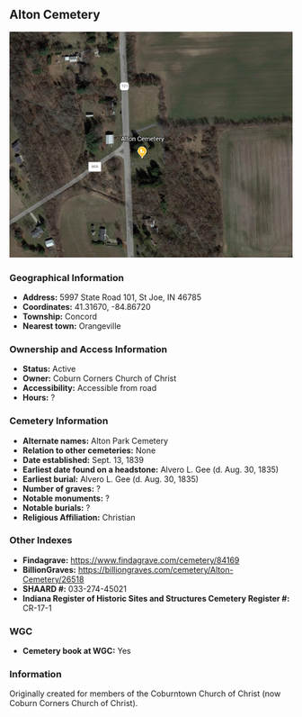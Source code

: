 ## Alton Cemetery

![Alton Cemetery on Google Earth](https://github.com/FyoAtEPL/DeKalbCemeteries/blob/main/images/mapImages/AltonEarth.png "Alton Cemetery on Google Earth")

### Geographical Information
- **Address:** 5997 State Road 101, St Joe, IN 46785
- **Coordinates:**  41.31670, -84.86720
- **Township:** Concord
- **Nearest town:** Orangeville

### Ownership and Access Information
- **Status:** Active
- **Owner:** Coburn Corners Church of Christ
- **Accessibility:** Accessible from road
- **Hours:** ?

### Cemetery Information
- **Alternate names:** Alton Park Cemetery
- **Relation to other cemeteries:** None
- **Date established:** Sept. 13, 1839
- **Earliest date found on a headstone:** Alvero L. Gee (d. Aug. 30, 1835)
- **Earliest burial:** Alvero L. Gee (d. Aug. 30, 1835)
- **Number of graves:** ?
- **Notable monuments:** ?
- **Notable burials:** ?
- **Religious Affiliation:** Christian

### Other Indexes
- **Findagrave:** https://www.findagrave.com/cemetery/84169
- **BillionGraves:** https://billiongraves.com/cemetery/Alton-Cemetery/26518
- **SHAARD #:** 033-274-45021
- **Indiana Register of Historic Sites and Structures Cemetery Register #:** CR-17-1

### WGC
- **Cemetery book at WGC:** Yes

### Information
Originally created for members of the Coburntown Church of Christ (now Coburn Corners Church of Christ).
